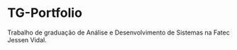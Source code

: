 # TG-Portfolio
Trabalho de graduação de Análise e Desenvolvimento de Sistemas na Fatec Jessen Vidal.
